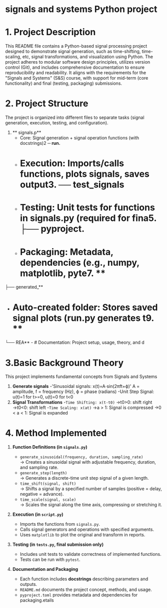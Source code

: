 # signals and systems Python project
# 1. Project Description
This README file contains a Python-based signal processing project designed to demonstrate signal generation, such as time-shifting, time-scaling, etc, signal transformations, and visualization using Python. The project adheres to modular software design principles, utilizes version control (Git), and includes comprehensive documentation to ensure reproducibility and readability. It aligns with the requirements for the "Signals and Systems" (S&S) course, with support for mid-term (core functionality) and final (testing, packaging) submissions.
# 2. Project Structure
The project is organized into different files to separate tasks (signal generation, execution, testing, and configuration).1. ** signals.p**
   -  Core: Signal generation + signal operation functions (with docstrings)2 **─ run.**
   - # Execution: Imports/calls functions, plots signals, saves output3. **── test_signals**
   -  # Testing: Unit tests for functions in signals.py (required for fina5. **├── pyproject.**
   -   # Packaging: Metadata, dependencies (e.g., numpy, matplotlib, pyte7. **
├── generated_**
   -    # Auto-created folder: Stores saved signal plots (run.py generates t9. **
└── REA**
    -     # Documentation: Project setup, usage, theory, and d
# 3.Basic Background Theory
This project implements fundamental concepts from Signals and Systems
1. **Generate signals**
-'Sinusoidal signals: x(t)=A⋅sin(2πft+ϕ)'
A = amplitude, f = frequency (Hz), ϕ = phase (radians)
-Unit Step Signal: u(t)=1
for t>=0, u(t)=0 for t<0
2. **Signal Transformations**
-`Time Shifting: x(t-t0)` 
→t0>0: shift right
→t0<0: shift left
-`Time Scaling: x(at)`
→a > 1: Signal is compressed
→0 < a < 1: Signal is expanded
# 4. Method Implemented
1. **Function Definitions (in `signals.py`)**  
   - `generate_sinusoidal(frequency, duration, sampling_rate)`  
     → Creates a sinusoidal signal with adjustable frequency, duration, and sampling rate.  
   - `generate_step(length)`  
     → Generates a discrete-time unit step signal of a given length.  
   - `time_shift(signal, shift)`  
     → Shifts a signal by a specified number of samples (positive = delay, negative = advance).  
   - `time_scale(signal, scale)`  
     → Scales the signal along the time axis, compressing or stretching it.  

2. **Execution (in `script.py`)**  
   - Imports the functions from `signals.py`.  
   - Calls signal generators and operations with specified arguments.  
   - Uses `matplotlib` to plot the original and transform in reports.  

3. **Testing (in `tests.py`, final submission only)**  
   - Includes unit tests to validate correctness of implemented functions.  
   - Tests can be run with `pytest`.  

4. **Documentation and Packaging**  
   - Each function includes **docstrings** describing parameters and outputs.  
   - `README.md` documents the project concept, methods, and usage.  
   - `pyproject.toml` provides metadata and dependencies for packaging.etails